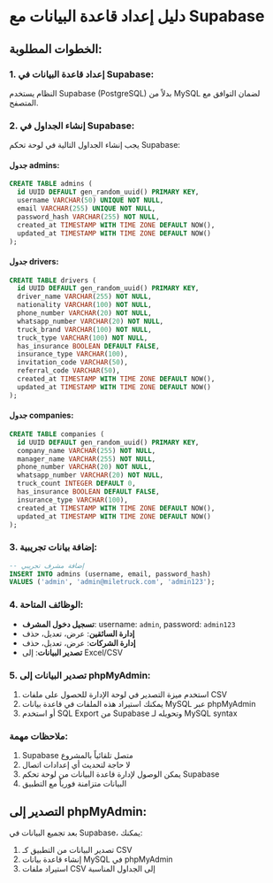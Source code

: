 
# دليل إعداد قاعدة البيانات مع Supabase

## الخطوات المطلوبة:

### 1. إعداد قاعدة البيانات في Supabase:
النظام يستخدم Supabase (PostgreSQL) بدلاً من MySQL لضمان التوافق مع المتصفح.

### 2. إنشاء الجداول في Supabase:
يجب إنشاء الجداول التالية في لوحة تحكم Supabase:

#### جدول admins:
```sql
CREATE TABLE admins (
  id UUID DEFAULT gen_random_uuid() PRIMARY KEY,
  username VARCHAR(50) UNIQUE NOT NULL,
  email VARCHAR(255) UNIQUE NOT NULL,
  password_hash VARCHAR(255) NOT NULL,
  created_at TIMESTAMP WITH TIME ZONE DEFAULT NOW(),
  updated_at TIMESTAMP WITH TIME ZONE DEFAULT NOW()
);
```

#### جدول drivers:
```sql
CREATE TABLE drivers (
  id UUID DEFAULT gen_random_uuid() PRIMARY KEY,
  driver_name VARCHAR(255) NOT NULL,
  nationality VARCHAR(100) NOT NULL,
  phone_number VARCHAR(20) NOT NULL,
  whatsapp_number VARCHAR(20) NOT NULL,
  truck_brand VARCHAR(100) NOT NULL,
  truck_type VARCHAR(100) NOT NULL,
  has_insurance BOOLEAN DEFAULT FALSE,
  insurance_type VARCHAR(100),
  invitation_code VARCHAR(50),
  referral_code VARCHAR(50),
  created_at TIMESTAMP WITH TIME ZONE DEFAULT NOW(),
  updated_at TIMESTAMP WITH TIME ZONE DEFAULT NOW()
);
```

#### جدول companies:
```sql
CREATE TABLE companies (
  id UUID DEFAULT gen_random_uuid() PRIMARY KEY,
  company_name VARCHAR(255) NOT NULL,
  manager_name VARCHAR(255) NOT NULL,
  phone_number VARCHAR(20) NOT NULL,
  whatsapp_number VARCHAR(20) NOT NULL,
  truck_count INTEGER DEFAULT 0,
  has_insurance BOOLEAN DEFAULT FALSE,
  insurance_type VARCHAR(100),
  created_at TIMESTAMP WITH TIME ZONE DEFAULT NOW(),
  updated_at TIMESTAMP WITH TIME ZONE DEFAULT NOW()
);
```

### 3. إضافة بيانات تجريبية:
```sql
-- إضافة مشرف تجريبي
INSERT INTO admins (username, email, password_hash) 
VALUES ('admin', 'admin@miletruck.com', 'admin123');
```

### 4. الوظائف المتاحة:
- **تسجيل دخول المشرف**: username: `admin`, password: `admin123`
- **إدارة السائقين**: عرض، تعديل، حذف
- **إدارة الشركات**: عرض، تعديل، حذف
- **تصدير البيانات**: إلى Excel/CSV

### 5. تصدير البيانات إلى phpMyAdmin:
1. استخدم ميزة التصدير في لوحة الإدارة للحصول على ملفات CSV
2. يمكنك استيراد هذه الملفات في قاعدة بيانات MySQL عبر phpMyAdmin
3. أو استخدم SQL Export من Supabase وتحويله لـ MySQL syntax

### ملاحظات مهمة:
1. Supabase متصل تلقائياً بالمشروع
2. لا حاجة لتحديث أي إعدادات اتصال
3. يمكن الوصول لإدارة قاعدة البيانات من لوحة تحكم Supabase
4. البيانات متزامنة فورياً مع التطبيق

## التصدير إلى phpMyAdmin:
بعد تجميع البيانات في Supabase، يمكنك:
1. تصدير البيانات من التطبيق كـ CSV
2. إنشاء قاعدة بيانات MySQL في phpMyAdmin
3. استيراد ملفات CSV إلى الجداول المناسبة
